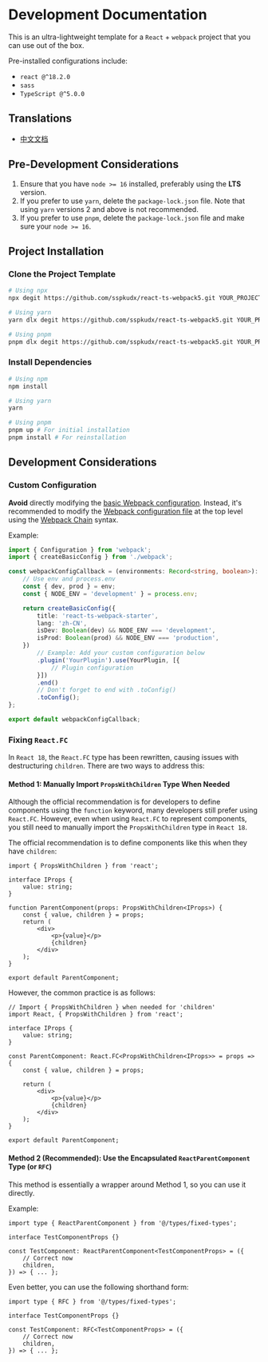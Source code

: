 # Development Documentation

This is an ultra-lightweight template for a `React` + `webpack` project that you can use out of the box.

Pre-installed configurations include:

- `react @^18.2.0`
- `sass`
- `TypeScript @^5.0.0`

## Translations

- [中文文档](./docs/README_zh-cn.md)

## Pre-Development Considerations

1. Ensure that you have `node >= 16` installed, preferably using the **LTS** version.
2. If you prefer to use `yarn`, delete the `package-lock.json` file. Note that using `yarn` versions 2 and above is not recommended.
3. If you prefer to use `pnpm`, delete the `package-lock.json` file and make sure your `node >= 16`.

## Project Installation

### Clone the Project Template

```sh
# Using npx
npx degit https://github.com/sspkudx/react-ts-webpack5.git YOUR_PROJECT_DIRECTORY

# Using yarn
yarn dlx degit https://github.com/sspkudx/react-ts-webpack5.git YOUR_PROJECT_DIRECTORY

# Using pnpm
pnpm dlx degit https://github.com/sspkudx/react-ts-webpack5.git YOUR_PROJECT_DIRECTORY
```

### Install Dependencies

```sh
# Using npm
npm install

# Using yarn
yarn

# Using pnpm
pnpm up # For initial installation
pnpm install # For reinstallation
```

## Development Considerations

### Custom Configuration

**Avoid** directly modifying the [basic Webpack configuration](./webpack/index.ts). Instead, it's recommended to modify the [Webpack configuration file](./webpack.config.ts) at the top level using the [Webpack Chain](https://github.com/neutrinojs/webpack-chain/tree/v6.5.1) syntax.

Example:

```typescript
import { Configuration } from 'webpack';
import { createBasicConfig } from './webpack';

const webpackConfigCallback = (environments: Record<string, boolean>): Configuration => {
    // Use env and process.env
    const { dev, prod } = env;
    const { NODE_ENV = 'development' } = process.env;

    return createBasicConfig({
        title: 'react-ts-webpack-starter',
        lang: 'zh-CN',
        isDev: Boolean(dev) && NODE_ENV === 'development',
        isProd: Boolean(prod) && NODE_ENV === 'production',
    })
        // Example: Add your custom configuration below
        .plugin('YourPlugin').use(YourPlugin, [{
            // Plugin configuration
        }])
        .end()
        // Don't forget to end with .toConfig()
        .toConfig();
};

export default webpackConfigCallback;
```

### Fixing `React.FC`

In `React 18`, the `React.FC` type has been rewritten, causing issues with destructuring `children`. There are two ways to address this:

#### Method 1: Manually Import `PropsWithChildren` Type When Needed

Although the official recommendation is for developers to define components using the `function` keyword, many developers still prefer using `React.FC`. However, even when using `React.FC` to represent components, you still need to manually import the `PropsWithChildren` type in `React 18`.

The official recommendation is to define components like this when they have `children`:

```tsx
import { PropsWithChildren } from 'react';

interface IProps {
    value: string;
}

function ParentComponent(props: PropsWithChildren<IProps>) {
    const { value, children } = props;
    return (
        <div>
            <p>{value}</p>
            {children}
        </div>
    );
}

export default ParentComponent;
```

However, the common practice is as follows:

```tsx
// Import { PropsWithChildren } when needed for 'children'
import React, { PropsWithChildren } from 'react';

interface IProps {
    value: string;
}

const ParentComponent: React.FC<PropsWithChildren<IProps>> = props => {
    const { value, children } = props;
    
    return (
        <div>
            <p>{value}</p>
            {children}
        </div>
    );
}

export default ParentComponent;
```

#### Method 2 (Recommended): Use the Encapsulated `ReactParentComponent` Type (or `RFC`)

This method is essentially a wrapper around Method 1, so you can use it directly.

Example:

```tsx
import type { ReactParentComponent } from '@/types/fixed-types';

interface TestComponentProps {}

const TestComponent: ReactParentComponent<TestComponentProps> = ({
    // Correct now
    children,
}) => { ... };
```

Even better, you can use the following shorthand form:

```tsx
import type { RFC } from '@/types/fixed-types';

interface TestComponentProps {}

const TestComponent: RFC<TestComponentProps> = ({
    // Correct now
    children,
}) => { ... };
```
